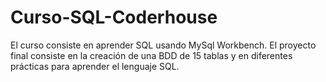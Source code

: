 # Curso-SQL-Coderhouse
El curso consiste en aprender SQL usando MySql Workbench.
El proyecto final consiste en la creación de una BDD de 15 tablas y en diferentes prácticas para aprender el lenguaje SQL.
